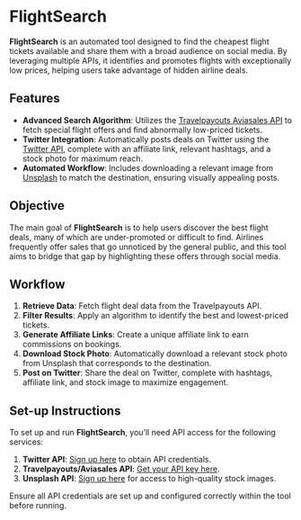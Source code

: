 # FlightSearch

**FlightSearch** is an automated tool designed to find the cheapest flight tickets available and share them with a broad audience on social media. By leveraging multiple APIs, it identifies and promotes flights with exceptionally low prices, helping users take advantage of hidden airline deals.

## Features

- **Advanced Search Algorithm**: Utilizes the [Travelpayouts Aviasales API](https://support.travelpayouts.com/hc/en-us/articles/203956163-Aviasales-Data-API) to fetch special flight offers and find abnormally low-priced tickets.
- **Twitter Integration**: Automatically posts deals on Twitter using the [Twitter API](https://developer.x.com/en/docs/x-api), complete with an affiliate link, relevant hashtags, and a stock photo for maximum reach.
- **Automated Workflow**: Includes downloading a relevant image from [Unsplash](https://unsplash.com/developers) to match the destination, ensuring visually appealing posts.

## Objective

The main goal of **FlightSearch** is to help users discover the best flight deals, many of which are under-promoted or difficult to find. Airlines frequently offer sales that go unnoticed by the general public, and this tool aims to bridge that gap by highlighting these offers through social media.

## Workflow

1. **Retrieve Data**: Fetch flight deal data from the Travelpayouts API.
2. **Filter Results**: Apply an algorithm to identify the best and lowest-priced tickets.
3. **Generate Affiliate Links**: Create a unique affiliate link to earn commissions on bookings.
4. **Download Stock Photo**: Automatically download a relevant stock photo from Unsplash that corresponds to the destination.
5. **Post on Twitter**: Share the deal on Twitter, complete with hashtags, affiliate link, and stock image to maximize engagement.

## Set-up Instructions

To set up and run **FlightSearch**, you’ll need API access for the following services:

1. **Twitter API**: [Sign up here](https://developer.x.com/en/docs/x-api) to obtain API credentials.
2. **Travelpayouts/Aviasales API**: [Get your API key here](https://support.travelpayouts.com/hc/en-us/articles/203956163-Aviasales-Data-API).
3. **Unsplash API**: [Sign up here](https://unsplash.com/developers) for access to high-quality stock images.

Ensure all API credentials are set up and configured correctly within the tool before running.